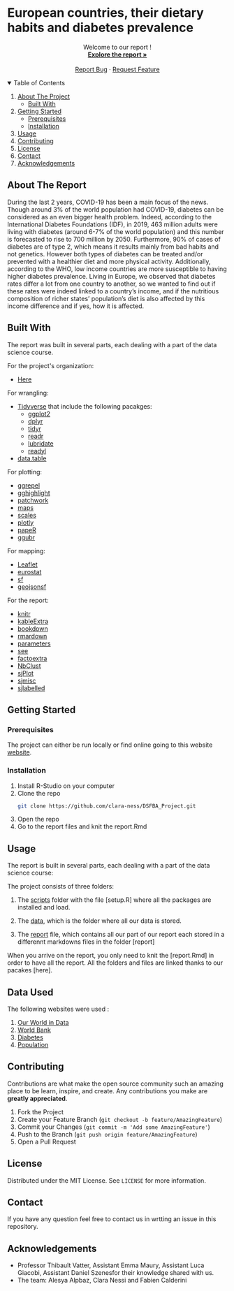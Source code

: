 # European countries, their dietary habits and diabetes prevalence
<p align="center">
    Welcome to our report !
    <br />
    <a href="https://github.com/clara-ness/DSFBA_Project/edit/main/README.md"><strong>Explore the report »</strong></a>
    <br />
    <br />
    <a href="https://github.com/clara-ness/DSFBA_Project/issues">Report Bug</a>
    ·
    <a href="https://github.com/clara-ness/DSFBA_Project/issues">Request Feature</a>

  </p>
</p>
<!-- TABLE OF CONTENTS -->
<details open="open">
  <summary>Table of Contents</summary>
  <ol>
    <li>
      <a href="#about-the-project">About The Project</a>
      <ul>
        <li><a href="#built-with">Built With</a></li>
      </ul>
    </li>
    <li>
      <a href="#getting-started">Getting Started</a>
      <ul>
        <li><a href="#prerequisites">Prerequisites</a></li>
        <li><a href="#installation">Installation</a></li>
      </ul>
    </li>
    <li><a href="#usage">Usage</a></li>
    <li><a href="#contributing">Contributing</a></li>
    <li><a href="#license">License</a></li>
    <li><a href="#contact">Contact</a></li>
    <li><a href="#acknowledgements">Acknowledgements</a></li>
  </ol>
</details>

<!-- ABOUT THE REPORT -->
## About The Report

During the last 2 years, COVID-19 has been a main focus of the news. Though around 3% of the world population had COVID-19, diabetes can be considered as an even bigger health problem. Indeed, according to the International Diabetes Foundations (IDF), in 2019, 463 million adults were living with diabetes (around 6-7% of the world population) and this number is forecasted to rise to 700 million by 2050. Furthermore, 90% of cases of diabetes are of type 2, which means it results mainly from bad habits and not genetics. However both types of diabetes can be treated and/or prevented with a healthier diet and more physical activity. Additionally, according to the WHO, low income countries are more susceptible to having higher diabetes prevalence. Living in Europe, we observed that diabetes rates differ a lot from one country to another, so we wanted to find out if these rates were indeed linked to a country’s income, and if the nutritious composition of richer states’ population’s diet is also affected by this income difference and if yes, how it is affected. 

## Built With

The report was built in several parts, each dealing with a part of the data science course.

For the project's organization:
* [Here](https://www.rdocumentation.org/packages/here/versions/1.0.1/topics/here)

For wrangling:
* [Tidyverse](https://www.tidyverse.org/) that include the following pacakges:
  * [ggplot2](https://ggplot2.tidyverse.org/)
  * [dplyr](https://dplyr.tidyverse.org/) 
  * [tidyr](https://tidyr.tidyverse.org/) 
  * [readr](https://readr.tidyverse.org/) 
  * [lubridate](https://lubridate.tidyverse.org/) 
  * [readyl](https://readxl.tidyverse.org/) 
* [data.table](https://rstudio.github.io/DT/)

For plotting: 
* [ggrepel](https://github.com/slowkow/ggrepel)
* [gghighlight](https://cran.r-project.org/web/packages/gghighlight/vignettes/gghighlight.html)
* [patchwork](https://cran.r-project.org/web/packages/patchwork/index.html)
* [maps](https://cran.r-project.org/web/packages/maps/index.html)
* [scales](https://scales.r-lib.org/)
* [plotly](https://plotly.com/)
* [papeR](https://cran.r-project.org/web/packages/papeR/vignettes/papeR_introduction.html)
* [ggubr](https://cran.r-project.org/web/packages/ggpubr/index.html)

For mapping: 
* [Leaflet](https://rstudio.github.io/leaflet/)
* [eurostat](https://cran.r-project.org/web/packages/eurostat/index.html)
* [sf](https://cran.r-project.org/web/packages/sf/index.html)
* [geojsonsf](https://cran.r-project.org/web/packages/geojsonR/vignettes/the_geojsonR_package.html)

For the report: 

* [knitr](https://cran.r-project.org/web/packages/knitr/index.html)
* [kableExtra](https://cran.r-project.org/web/packages/kableExtra/index.html)
* [bookdown](https://bookdown.org/)
* [rmardown](https://rmarkdown.rstudio.com/)
* [parameters](https://rmarkdown.rstudio.com/lesson-6.html)
* [see](https://cran.r-project.org/web/packages/see/index.html)
* [factoextra](https://cran.r-project.org/web/packages/factoextra/index.html)
* [NbClust](https://www.rdocumentation.org/packages/NbClust/versions/3.0/topics/NbClust)
* [sjPlot](https://cran.r-project.org/web/packages/sjPlot/index.html)
* [sjmisc](https://cran.r-project.org/web/packages/sjmisc/index.html)
* [sjlabelled](https://cran.r-project.org/web/packages/sjlabelled/index.html)
                                   
<!-- GETTING STARTED -->
## Getting Started

### Prerequisites

The project can either be run locally or find online going to this website [website](https://www.iamawesome.com).

### Installation

1. Install R-Studio on your computer
2. Clone the repo
   ```sh
   git clone https://github.com/clara-ness/DSFBA_Project.git
   ```
3. Open the repo
4. Go to the report files and knit the report.Rmd
                                   
<!-- USAGE EXAMPLES -->
## Usage

The report is built in several parts, each dealing with a part of the data science course: 


The project consists of three folders: 

1) The [scripts](scripts/setup.R) folder with the file [setup.R] where all the packages are installed and load.

2) The [data](data/), which is the folder where all our data is stored.
                                   
3) The [report](report/report.Rmd) file, which contains all our part of our report each stored in a differennt markdowns files in the folder [report]
                                  
                                   
When you arrive on the report, you only need to knit the [report.Rmd] in order to have all the report. All the folders and files are linked thanks to our pacakes [here].
<!-- DATA USED -->
## Data Used

The following websites were used : 
1. [Our World in Data](https://ourworldindata.org/diet-compositions)
2. [World Bank](https://data.worldbank.org/indicator/NY.GDP.MKTP.CD?end=2020&locations=EU&start=1966&view=chart)
3. [Diabetes](https://www.ncdrisc.org/data-downloads-diabetes.html)
4. [Population](https://data.worldbank.org/indicator/SP.POP.TOTL)

<!-- CONTRIBUTING -->
## Contributing

Contributions are what make the open source community such an amazing place to be learn, inspire, and create. Any contributions you make are **greatly appreciated**.

1. Fork the Project
2. Create your Feature Branch (`git checkout -b feature/AmazingFeature`)
3. Commit your Changes (`git commit -m 'Add some AmazingFeature'`)
4. Push to the Branch (`git push origin feature/AmazingFeature`)
5. Open a Pull Request

<!-- LICENSE -->
## License

Distributed under the MIT License. See `LICENSE` for more information.

<!-- CONTACT -->
## Contact
                                   
If you have any question feel free to contact us in wrtting an issue in this repository. 

<!-- ACKNOWLEDGEMENTS -->
## Acknowledgements
*  Professor Thibault Vatter, Assistant Emma Maury, Assistant Luca Giacobi, Assistant Daniel Szenesfor their knowledge shared with us.  
*  The team: Alesya Alpbaz, Clara Nessi and Fabien Calderini                   
